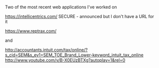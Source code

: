Two of the most recent web applications I've worked on

https://intellicentrics.com/
SECURE - announced but I don't have a URL for it

https://www.reptrax.com/

and

http://accountants.intuit.com/tax/online/?s_cid=SEM&s_ev1=SEM_TOE_Brand_Lower-keyword_intuit_tax_online
http://www.youtube.com/v/B-X0EUzBTXg?autoplay=1&rel=0
